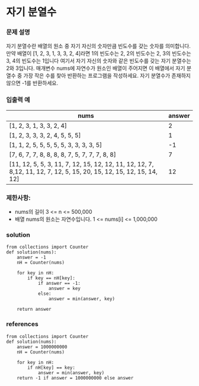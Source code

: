 # 자기 분열수 

### 문제 설명 
자기 분열수란 배열의 원소 중 자기 자신의 숫자만큼 빈도수를 갖는 숫자를 의미합니다.
만약 배열이 [1, 2, 3, 1, 3, 3, 2, 4]라면
1의 빈도수는 2,
2의 빈도수는 2,
3의 빈도수는 3,
4의 빈도수는 1입니다
여기서 자기 자신의 숫자와 같은 빈도수를 갖는 자기 분열수는 2와 3입니다.
매개변수 nums에 자연수가 원소인 배열이 주어지면 이 배열에서 자기 분열수 중 가장 작은 수를 찾아 반환하는 프로그램을 작성하세요.
자기 분열수가 존재하지 않으면 -1를 반환하세요.

### 입출력 예
|nums| answer|
|---|---|
|[1, 2, 3, 1, 3, 3, 2, 4] |2|
|[1, 2, 3, 3, 3, 2, 4, 5, 5, 5] |1|
|[1, 1, 2, 5, 5, 5, 5, 5, 3, 3, 3, 3, 5]|-1|
|[7, 6, 7, 7, 8, 8, 8, 8, 7, 5, 7, 7, 7, 8, 8] |7|
|[11, 12, 5, 5, 3, 11, 7, 12, 15, 12, 12, 11, 12, 12, 7, 8,12, 11, 12, 7, 12, 5, 15, 20, 15, 12, 15, 12, 15, 14, 12]|12|

### 제한사항:
* nums의 길이 3 <= n <= 500,000
* 배열 nums의 원소는 자연수입니다. 1 <= nums[i] <= 1,000,000

### solution 
```
from collections import Counter
def solution(nums):
    answer = -1
    nH = Counter(nums)

    for key in nH:
        if key == nH[key]:
            if answer == -1:
                answer = key
            else:
                answer = min(answer, key)

    return answer
```
### references
```
from collections import Counter
def solution(nums):
	answer = 1000000000
	nH = Counter(nums)

	for key in nH:
		if nH[key] == key:
			answer = min(answer, key)
	return -1 if answer = 1000000000 else answer 
```




